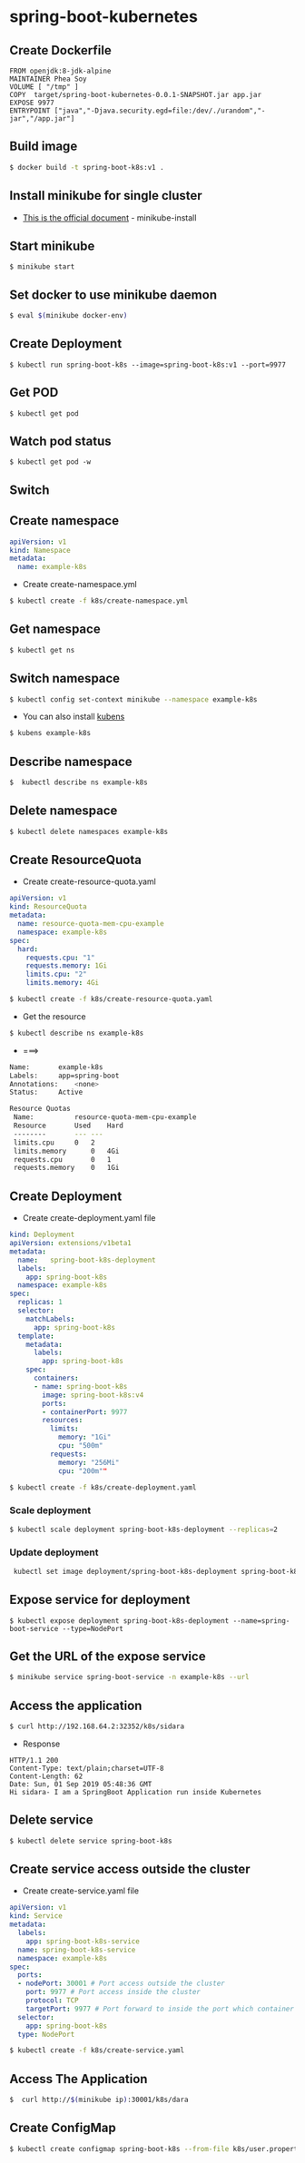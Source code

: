 # spring-boot-kubernetes
## Create Dockerfile
```
FROM openjdk:8-jdk-alpine
MAINTAINER Phea Soy
VOLUME [ "/tmp" ]
COPY  target/spring-boot-kubernetes-0.0.1-SNAPSHOT.jar app.jar
EXPOSE 9977
ENTRYPOINT ["java","-Djava.security.egd=file:/dev/./urandom","-jar","/app.jar"]
```
## Build image
```bash
$ docker build -t spring-boot-k8s:v1 .
```

## Install minikube for single cluster

* [This is the official document](https://kubernetes.io/docs/tasks/tools/install-minikube/) - minikube-install

## Start minikube
```base
$ minikube start
```
## Set docker to use minikube daemon
```bash
$ eval $(minikube docker-env)

```
## Create Deployment
```base
$ kubectl run spring-boot-k8s --image=spring-boot-k8s:v1 --port=9977
```

## Get POD
```base
$ kubectl get pod
```

## Watch pod status
```base
$ kubectl get pod -w
```


## Switch 
## Create  namespace

```yaml
apiVersion: v1
kind: Namespace
metadata: 
  name: example-k8s
```
* Create create-namespace.yml
```bash
$ kubectl create -f k8s/create-namespace.yml
```
## Get namespace
```bash
$ kubectl get ns
```
## Switch namespace
```bash
$ kubectl config set-context minikube --namespace example-k8s
```
* You can also install [kubens](https://github.com/ahmetb/kubectx/blob/master/kubens)
```bash
$ kubens example-k8s
```
## Describe namespace
```bash
$  kubectl describe ns example-k8s
```
## Delete namespace
```bash
$ kubectl delete namespaces example-k8s
```

## Create ResourceQuota
* Create create-resource-quota.yaml
```yaml
apiVersion: v1
kind: ResourceQuota
metadata:
  name: resource-quota-mem-cpu-example
  namespace: example-k8s
spec:
  hard: 
    requests.cpu: "1"
    requests.memory: 1Gi
    limits.cpu: "2"
    limits.memory: 4Gi
```

```bash
$ kubectl create -f k8s/create-resource-quota.yaml 
```
* Get the resource
```bash
$ kubectl describe ns example-k8s
```
* ===>
```bash
Name:		example-k8s
Labels:		app=spring-boot
Annotations:	<none>
Status:		Active

Resource Quotas
 Name:			resource-quota-mem-cpu-example
 Resource		Used	Hard
 --------		---	---
 limits.cpu		0	2
 limits.memory		0	4Gi
 requests.cpu		0	1
 requests.memory	0	1Gi
```
## Create Deployment
* Create create-deployment.yaml file
```yaml
kind: Deployment
apiVersion: extensions/v1beta1
metadata:
  name:   spring-boot-k8s-deployment
  labels:
    app: spring-boot-k8s
  namespace: example-k8s
spec:
  replicas: 1
  selector:
    matchLabels:
      app: spring-boot-k8s
  template:
    metadata:
      labels:
        app: spring-boot-k8s
    spec:
      containers:
      - name: spring-boot-k8s
        image: spring-boot-k8s:v4
        ports:
        - containerPort: 9977
        resources:
          limits:
            memory: "1Gi"
            cpu: "500m"
          requests: 
            memory: "256Mi"
            cpu: "200m""
```
```bash
$ kubectl create -f k8s/create-deployment.yaml
```
### Scale deployment
```bash
$ kubectl scale deployment spring-boot-k8s-deployment --replicas=2
```

### Update deployment
``` bash
 kubectl set image deployment/spring-boot-k8s-deployment spring-boot-k8s=spring-boot-k8s:v5 --record
```

## Expose service for deployment
```base
$ kubectl expose deployment spring-boot-k8s-deployment --name=spring-boot-service --type=NodePort
```
## Get the URL of the expose service
```bash
$ minikube service spring-boot-service -n example-k8s --url
```

## Access the application
```bash
$ curl http://192.168.64.2:32352/k8s/sidara
```
* Response
```
HTTP/1.1 200 
Content-Type: text/plain;charset=UTF-8
Content-Length: 62
Date: Sun, 01 Sep 2019 05:48:36 GMT
Hi sidara- I am a SpringBoot Application run inside Kubernetes
```
## Delete service
```bash
$ kubectl delete service spring-boot-k8s
```

## Create service access outside the cluster
* Create create-service.yaml file
```yaml
apiVersion: v1
kind: Service
metadata:
  labels:
    app: spring-boot-k8s-service
  name: spring-boot-k8s-service
  namespace: example-k8s
spec:
  ports:
  - nodePort: 30001 # Port access outside the cluster
    port: 9977 # Port access inside the cluster
    protocol: TCP
    targetPort: 9977 # Port forward to inside the port which container running
  selector:
    app: spring-boot-k8s
  type: NodePort
```

```bash
$ kubectl create -f k8s/create-service.yaml
```
## Access The Application

```bash
$  curl http://$(minikube ip):30001/k8s/dara
```

## Create ConfigMap
```bash
$ kubectl create configmap spring-boot-k8s --from-file k8s/user.properties 
```

